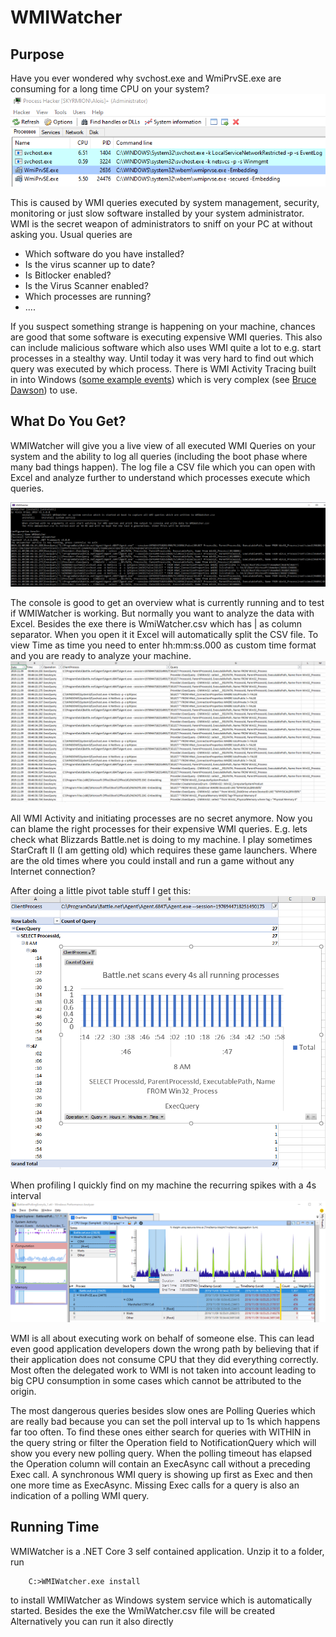 ﻿# WMIWatcher

## Purpose 

Have you ever wondered why svchost.exe and WmiPrvSE.exe are consuming for a long time CPU on your system?
![](Docs/Pics/WMICpuActivity.png)

This is caused by WMI queries executed by system management, security, monitoring or just slow software installed by your system administrator.
WMI is the secret weapon of administrators to sniff on your PC at without asking you. Usual queries are

- Which software do you have installed?
- Is the virus scanner up to date?
- Is Bitlocker enabled? 
- Is the Virus Scanner enabled?
- Which processes are running?
- ....

If you suspect something strange is happening on your machine, chances are good that some software is executing expensive WMI queries. This also can include
malicious software which also uses WMI quite a lot to e.g. start processes in a stealthy way. 
Until today it was very hard to find out which query was executed by which process.
There is WMI Activity Tracing built in into Windows ([some example events](https://www.darkoperator.com/blog/2017/10/14/basics-of-tracking-wmi-activity)) which is very complex 
(see [Bruce Dawson](https://randomascii.wordpress.com/2017/09/05/hey-synaptics-can-you-please-stop-polling/)) to use. 


## What Do You Get?

WMIWatcher will give you a live view of all executed WMI Queries on your system and the ability to log all queries (including the boot phase where many bad things happen).
The log file a CSV file which you can open with Excel and analyze further to understand which processes execute which queries. 

![](Docs/Pics/Console.png)

The console is good to get an overview what is currently running and to test if WMIWatcher is working. But normally you want to analyze the data
with Excel. Besides the exe there is WmiWatcher.csv which has | as column separator. When you open it it Excel will automatically split
the CSV file. To view Time as time you need to enter hh:mm:ss.000 as custom time format and you are ready to analyze your machine.
![](Docs/Pics/CSVFile.png)

All WMI Activity and initiating processes are no secret anymore. Now you can blame the right processes for their expensive WMI queries. E.g. lets check what Blizzards Battle.net is doing
to my machine. I play sometimes StarCraft II (I am getting old) which requires these game launchers. Where are the old times where you could install and run a game without any Internet connection?

After doing a little pivot table stuff I get this:
![](Docs/Pics/Battlenet.png)

When profiling I quickly find on my machine the recurring spikes
with a 4s interval
![](Docs/Pics/Battlenet_WPAView.png)

WMI is all about executing work on behalf of someone else. This can lead even good application developers down the wrong path by believing that if their application 
does not consume CPU that they did everything correctly. Most often the delegated work to WMI is not taken into account leading to big CPU consumption in some cases
which cannot be attributed to the origin.

The most dangerous queries besides slow ones are Polling Queries which are really bad because you can set the poll interval up to 1s which happens far too often. 
To find these ones either search for queries with WITHIN in the query string or filter the Operation field to NotificationQuery which 
will show you every new polling query. 
When the polling timeout has elapsed the Operation column will contain an ExecAsync call without a preceding Exec call. A synchronous WMI query is showing up first as Exec and then one more time 
as ExecAsync. Missing Exec calls for a query is also an indication of a polling WMI query.

## Running Time

WMIWatcher is a .NET Core 3 self contained application. Unzip it to a folder, run 
```
    C:>WMIWatcher.exe install
```
to install WMIWatcher as Windows system service which is automatically started. 
Besides the exe the WmiWatcher.csv file will be created
Alternatively you can run it also directly 

